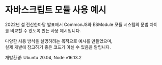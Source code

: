# 자바스크립트 모듈 사용 예시

2022년 설 전산한마당 발표에서 CommonJS와 ESModule 모듈 시스템의 문법 차이를 비교할 수 있도록 만든 사용 예시입니다.

다양한 사용 방식을 설명하려는 목적으로 예시를 만들었으며,\
실제 개발에 참고하기 좋은 코드가 아닐 수 있음을 알립니다.

개발환경: Ubuntu 20.04, Node v16.13.2
